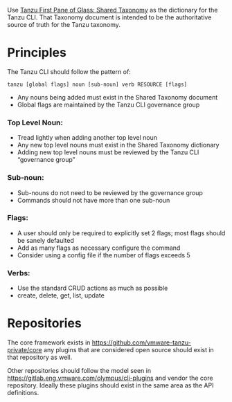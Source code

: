 Use [Tanzu First Pane of Glass: Shared Taxonomy](https://docs.google.com/document/d/1K8_p4Ve09AXkFCU5GJNpthYac4L1fSVwfEr5mz-HzYk/edit) as the dictionary
for the Tanzu CLI. That Taxonomy document is intended to be the authoritative source of truth for the Tanzu taxonomy.

# Principles

The Tanzu CLI should follow the pattern of:

```
tanzu [global flags] noun [sub-noun] verb RESOURCE [flags]
```

* Any nouns being added must exist in the Shared Taxonomy document
* Global flags are maintained by the Tanzu CLI governance group

### Top Level Noun:
* Tread lightly when adding another top level noun
* Any new top level nouns must exist in the Shared Taxonomy dictionary
* Adding new top level nouns must be reviewed by the Tanzu CLI “governance group”

### Sub-noun:
* Sub-nouns do not need to be reviewed by the governance group
* Commands should not have more than one sub-noun 

### Flags:
* A user should only be required to explicitly set 2 flags; most flags should be sanely defaulted
* Add as many flags as necessary configure the command
* Consider using a config file if the number of flags exceeds 5

### Verbs:
* Use the standard CRUD actions as much as possible
* create, delete, get, list, update

# Repositories

The core framework exists in https://github.com/vmware-tanzu-private/core any plugins that are considered open source should exist in that repository as well.

Other repositories should follow the model seen in https://gitlab.eng.vmware.com/olympus/cli-plugins and vendor the core repository. Ideally these plugins should exist in the same area as the API definitions. 
